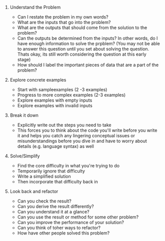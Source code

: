 1. Understand the Problem       
    - Can I restate the problem in my own words?
    - What are the inputs that go into the problem?
    - What are the outputs that should come from the solution to the problem?
    - Can the outputs be determined from the inputs?
    In other words, do I have enough information to solve the prpblem? (You may not be able to answer this question until you set about solving the question.
    Thats okay, its still worth considering the question at this early stage)
    - How should I label the important pieces of data that are a part of the problem?

2. Explore concrete examples
    - Start with sampleexamples (2 -3 examples)
    - Progress to more complex examples (2-3 examples)
    - Explore examples with empty inputs
    - Explore examples with invalid inputs

3. Break it down
    - Explicitly write out the steps you need to take
    - This forces you to think about the code you'll write before you write it and helps you catch any lingering conceptual issues or misunderstandings before you dive in and have to worry about details (e.g. language syntax) as well

4. Solve/Simplify
    - Find the core difficulty in what you're trying to do
    - Temporarily ignore that difficulty
    - Write a simplified solution
    - Then incorporate that difficulty back in

5. Look back and refactor
    - Can you check the result?
    - Can you derive the result differently?
    - Can you understand it at a glance?
    - Can you use the result or method for some other problem?
    - Can you improve the performance of your solution?
    - Can you think of toher ways to refactor?
    - How have other people solved this problem?

